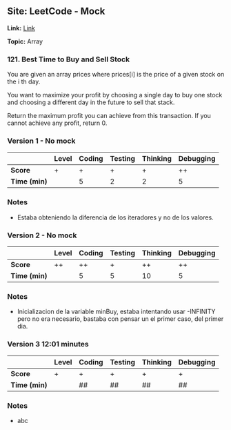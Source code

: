 ## Site: LeetCode - Mock

**Link:** [Link](https://leetcode.com/problems/best-time-to-buy-and-sell-stock/description/)

**Topic:** Array

### 121. Best Time to Buy and Sell Stock

You are given an array prices where prices[i] is the price of a given stock
on the i th day.

You want to maximize your profit by choosing a single day to buy one stock
and choosing a different day in the future to sell that stack.

Return the maximum profit you can achieve from this transaction. If you cannot
achieve any profit, return 0.

### Version 1 - No mock

|           | Level | Coding | Testing | Thinking | Debugging  |
|-----------|-------|--------|---------|----------|------------|
| **Score** | +     |  +     | +       | +         | ++         |
| **Time (min)** | | 5 | 2 | 2 | 5 |

### Notes
- Estaba obteniendo la diferencia de los iteradores y no de los valores.

### Version 2 - No mock

|           | Level | Coding | Testing | Thinking | Debugging  |
|-----------|-------|--------|---------|----------|------------|
| **Score** | ++    | ++      | +      | ++      | ++          |
| **Time (min)** | | 5 | 5 | 10 | 5 |

### Notes
- Inicializacion de la variable minBuy, estaba intentando usar -INFINITY pero
  no era necesario, bastaba con pensar un el primer caso, del primer dia. 

### Version 3 12:01 minutes

|           | Level | Coding | Testing | Thinking | Debugging  |
|-----------|-------|--------|---------|----------|------------|
| **Score** | +     | +      | +       | +        | +          |
| **Time (min)** | | ## | ## | ## | ## |

### Notes
- abc